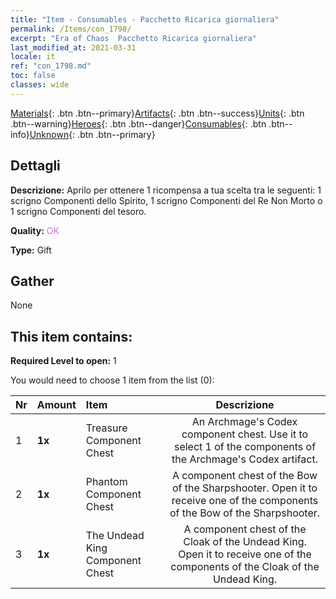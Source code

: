 ```yaml
---
title: "Item - Consumables - Pacchetto Ricarica giornaliera"
permalink: /Items/con_1798/
excerpt: "Era of Chaos  Pacchetto Ricarica giornaliera"
last_modified_at: 2021-03-31
locale: it
ref: "con_1798.md"
toc: false
classes: wide
---
```

 [Materials](/it/Items/){: .btn .btn--primary}[Artifacts](/it/Items/Artifacts/){: .btn .btn--success}[Units](/it/Items/Units/){: .btn .btn--warning}[Heroes](/it/Items/Heroes/){: .btn .btn--danger}[Consumables](/it/Items/Consumables/){: .btn .btn--info}[Unknown](/it/Items/Unknown/){: .btn .btn--primary}

## Dettagli
 **Descrizione:** Aprilo per ottenere 1 ricompensa a tua scelta tra le seguenti: 1 scrigno Componenti dello Spirito, 1 scrigno Componenti del Re Non Morto o 1 scrigno Componenti del tesoro.

 **Quality:** <span style="color: #DA70D6">OK</span>

 **Type:** Gift

## Gather

  None

## This item contains:

 **Required Level to open:** 1

 You would need to choose 1 item from the list (0):

  | Nr | Amount |     Item    | Descrizione |
  |:---|:-------|:------------|:-----------:|
  | 1 |  **1x** | Treasure Component Chest | An Archmage's Codex component chest. Use it to select 1 of the components of the Archmage's Codex artifact.  | 
  | 2 |  **1x** | Phantom Component Chest | A component chest of the Bow of the Sharpshooter. Open it to receive one of the components of the Bow of the Sharpshooter.  | 
  | 3 |  **1x** | The Undead King Component Chest | A component chest of the Cloak of the Undead King. Open it to receive one of the components of the Cloak of the Undead King.  | 
